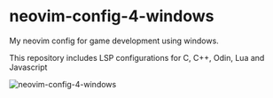 # neovim-config-4-windows
My neovim config for game development using windows.

This repository includes LSP configurations for C, C++, Odin, Lua and Javascript


![neovim-config-4-windows](https://github.com/kin8tic/neovim-config-4-windows/blob/main/wnvim.png)


